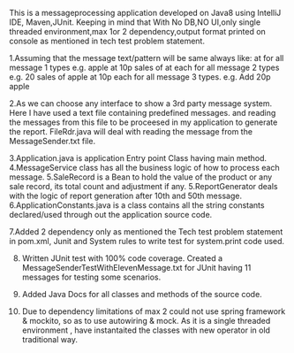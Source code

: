 This is a messageprocessing application developed on Java8 using IntelliJ IDE, Maven,JUnit.
Keeping in mind that With No DB,NO UI,only single threaded environment,max 1or 2 dependency,output format printed on console as mentioned
in tech test problem statement.

1.Assuming that the message text/pattern will be same always like:
<product name> at <price> for all message 1 types e.g. apple at 10p
<number of sales> sales of <product name> at <price> each for all message 2 types e.g. 20 sales of apple at 10p each
<operation> <price> <product name> for all message 3 types. e.g. Add 20p apple
  
2.As we can choose any interface to show a 3rd party message system. Here I have used a text file containing  predefined messages.
and reading the messages from this file to be proceesed in my application to generate the report. FileRdr.java will deal with reading the message from the MessageSender.txt file.

3.Application.java is application Entry point Class having main method.
4.MessageService class has all the business logic of how to process each message.
5.SaleRecord is a Bean to hold the value of the product or any sale record, its total count and adjustment if any.
5.ReportGenerator deals with the logic of report generation after 10th and 50th message.
6.ApplicationConstants.java is a class contains all the string constants declared/used through out the application source code.

7.Added 2 dependency only as mentioned the Tech test problem statement in pom.xml, Junit and System rules to write test for system.print code used.

8. Written JUnit test with 100% code coverage. Created a MessageSenderTestWithElevenMessage.txt for JUnit having 11 messages for testing some scenarios.

9. Added Java Docs for all classes and methods of the source code.

10. Due to dependency limitations of max 2 could not use spring framework & mockito, so as to use autowiring & mock. As it is a single threaded environment , have instantaited the classes with new operator in old traditional way.



